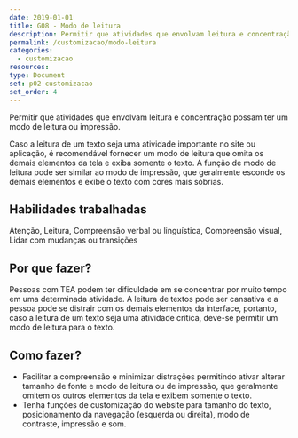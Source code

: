 ```yaml
---
date: 2019-01-01
title: G08 - Modo de leitura 
description: Permitir que atividades que envolvam leitura e concentração possam ter um modo de leitura ou impressão.
permalink: /customizacao/modo-leitura
categories:
  - customizacao
resources:
type: Document
set: p02-customizacao
set_order: 4
---
```


Permitir que atividades que envolvam leitura e concentração possam ter um modo de leitura ou impressão.

Caso a leitura de um texto seja uma atividade importante no site ou aplicação, é recomendável fornecer um modo de leitura que omita os demais elementos da tela e exiba somente o texto. A função de modo de leitura pode ser similar ao modo de impressão, que geralmente esconde os demais elementos e exibe o texto com cores mais sóbrias.

## Habilidades trabalhadas

Atenção, Leitura, Compreensão verbal ou linguística, Compreensão visual, Lidar com mudanças ou transições

## Por que fazer?

Pessoas com TEA podem ter dificuldade em se concentrar por muito tempo em uma determinada atividade. A leitura de textos pode ser cansativa e a pessoa pode se distrair com os demais elementos da interface, portanto, caso a leitura de um texto seja uma atividade crítica, deve-se permitir um modo de leitura para o texto.

## Como fazer?

- Facilitar a compreensão e minimizar distrações permitindo ativar alterar tamanho de fonte e modo de leitura ou de impressão, que geralmente omitem os outros elementos da tela e exibem somente o texto.
- Tenha funções de customização do website para tamanho do texto, posicionamento da navegação (esquerda ou direita), modo de contraste, impressão e som.